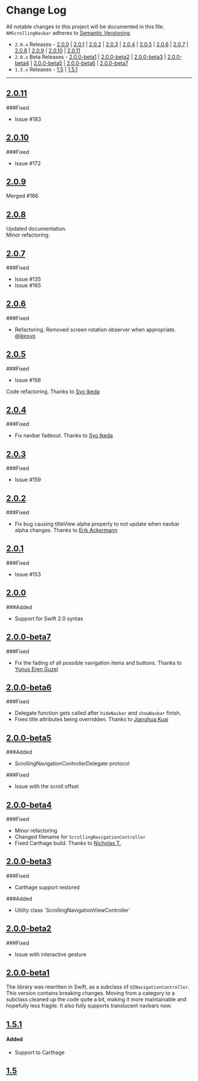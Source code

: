 # Change Log
All notable changes to this project will be documented in this file.
`AMScrollingNavbar` adheres to [Semantic Versioning](http://semver.org/).

- `2.0.x` Releases - [2.0.0](#200) | [2.0.1](#201) | [2.0.2](#202) | [2.0.3](#203) | [2.0.4](#204) | [2.0.5](#205) | [2.0.6](#206) | [2.0.7](#207) | [2.0.8](#208) | [2.0.9](#209) | [2.0.10](#2010) | [2.0.11](#2011)  
- `2.0.x` Beta Releases - [2.0.0-beta1](#200-beta1) | [2.0.0-beta2](#200-beta2) | [2.0.0-beta3](#200-beta3) | [2.0.0-beta4](#200-beta4) | [2.0.0-beta5](#200-beta5) | [2.0.0-beta6](#200-beta6) | [2.0.0-beta7](#200-beta7)
- `1.5.x` Releases - [1.5](#15) | [1.5.1](#151)

---

## [2.0.11](https://github.com/andreamazz/AMScrollingNavbar/releases/tag/2.0.11) 

###Fixed 

- Issue #183  

## [2.0.10](https://github.com/andreamazz/AMScrollingNavbar/releases/tag/2.0.10) 

###Fixed 

- Issue #172  

## [2.0.9](https://github.com/andreamazz/AMScrollingNavbar/releases/tag/2.0.9) 

Merged #166  

## [2.0.8](https://github.com/andreamazz/AMScrollingNavbar/releases/tag/2.0.8)

Updated documentation.  
Minor refactoring.  

## [2.0.7](https://github.com/andreamazz/AMScrollingNavbar/releases/tag/2.0.7)

###Fixed

- Issue #135 
- Issue #165 

## [2.0.6](https://github.com/andreamazz/AMScrollingNavbar/releases/tag/2.0.6)

###Fixed

- Refactoring. Removed screen rotation observer when appropriate. [@ikesyo](https://github.com/ikesyo)  

## [2.0.5](https://github.com/andreamazz/AMScrollingNavbar/releases/tag/2.0.5)

###Fixed

- Issue #156

Code refactoring. Thanks to [Syo Ikeda](https://github.com/ikesyo)  

## [2.0.4](https://github.com/andreamazz/AMScrollingNavbar/releases/tag/2.0.4)

###Fixed

- Fix navbar fadeout. Thanks to [Syo Ikeda](https://github.com/ikesyo)  

## [2.0.3](https://github.com/andreamazz/AMScrollingNavbar/releases/tag/2.0.3)

###Fixed

- Issue #159  

## [2.0.2](https://github.com/andreamazz/AMScrollingNavbar/releases/tag/2.0.2)

###Fixed

- Fix bug causing titleView alpha property to not update when navbar alpha changes. Thanks to [Erik Ackermann](https://github.com/erikackermann)  

## [2.0.1](https://github.com/andreamazz/AMScrollingNavbar/releases/tag/2.0.1)

###Fixed

- Issue #153

## [2.0.0](https://github.com/andreamazz/AMScrollingNavbar/releases/tag/2.0.0)

###Added

- Support for Swift 2.0 syntax  

## [2.0.0-beta7](https://github.com/andreamazz/AMScrollingNavbar/releases/tag/2.0.0-beta7)

###Fixed
- Fix the fading of all possible navigation items and buttons. Thanks to [Yunus Eren Guzel](https://github.com/yunuserenguzel)  

## [2.0.0-beta6](https://github.com/andreamazz/AMScrollingNavbar/releases/tag/2.0.0-beta6)

###Fixed
- Delegate function gets called after `hideNavbar` and `showNavbar` finish.  
- Fixes title attributes being overridden. Thanks to [Jianghua Kuai](https://github.com/joshuakuai)  

## [2.0.0-beta5](https://github.com/andreamazz/AMScrollingNavbar/releases/tag/2.0.0-beta5)

###Added
- ScrollingNavigationControllerDelegate protocol  

###Fixed
- Issue with the scroll offset

## [2.0.0-beta4](https://github.com/andreamazz/AMScrollingNavbar/releases/tag/2.0.0-beta4)

###Fixed
- Minor refactoring
- Changed filename for `ScrollingNavigationController`
- Fixed Carthage build. Thanks to [Nicholas T.](https://github.com/NicholasTD07)  

## [2.0.0-beta3](https://github.com/andreamazz/AMScrollingNavbar/releases/tag/2.0.0-beta3)

###Fixed
- Carthage support restored  

###Added
- Utility class `ScrollingNavigationViewController´  

## [2.0.0-beta2](https://github.com/andreamazz/AMScrollingNavbar/releases/tag/2.0.0-beta2)

###Fixed
- Issue with interactive gesture

## [2.0.0-beta1](https://github.com/andreamazz/AMScrollingNavbar/releases/tag/2.0.0-beta1)

The library was rewritten in Swift, as a subclass of `UINavigationController`. This version contains breaking changes. 
Moving from a category to a subclass cleaned up the code quite a bit, making it more maintainable and hopefully less fragile. 
It also fully supports translucent navbars now. 

## [1.5.1](https://github.com/andreamazz/AMScrollingNavbar/releases/tag/1.5.1)

#### Added  
- Support to Carthage

## [1.5](https://github.com/andreamazz/AMScrollingNavbar/releases/tag/1.5)

